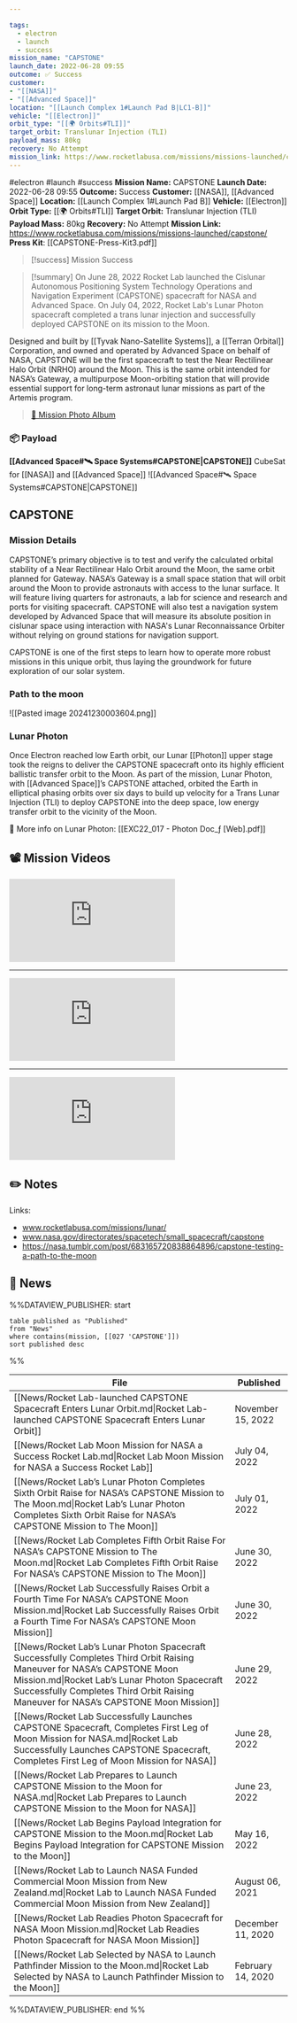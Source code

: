 ```yaml
---

tags:
  - electron
  - launch
  - success
mission_name: "CAPSTONE"
launch_date: 2022-06-28 09:55
outcome: ✅ Success
customer: 
- "[[NASA]]"
- "[[Advanced Space]]"
location: "[[Launch Complex 1#Launch Pad B|LC1-B]]"
vehicle: "[[Electron]]"
orbit_type: "[[🌍 Orbits#TLI]]"
target_orbit: Translunar Injection (TLI)
payload_mass: 80kg
recovery: No Attempt
mission_link: https://www.rocketlabusa.com/missions/missions-launched/capstone/
---
```


#electron #launch #success
**Mission Name:** CAPSTONE
**Launch Date:** 2022-06-28 09:55
**Outcome:** Success
**Customer:** [[NASA]], [[Advanced Space]]
**Location:** [[Launch Complex 1#Launch Pad B]]
**Vehicle:** [[Electron]]
**Orbit Type:** [[🌍 Orbits#TLI]]
**Target Orbit:** Translunar Injection (TLI)
**Payload Mass:** 80kg
**Recovery:** No Attempt
**Mission Link:** https://www.rocketlabusa.com/missions/missions-launched/capstone/
**Press Kit**: [[CAPSTONE-Press-Kit3.pdf]]

>[!success] Mission Success

>[!summary]
On June 28, 2022 Rocket Lab launched the Cislunar Autonomous Positioning System Technology Operations and Navigation Experiment (CAPSTONE) spacecraft for NASA and Advanced Space. On July 04, 2022, Rocket Lab's Lunar Photon spacecraft completed a trans lunar injection and successfully deployed CAPSTONE on its mission to the Moon.
>
Designed and built by [[Tyvak Nano-Satellite Systems]], a [[Terran Orbital]] Corporation, and owned and operated by Advanced Space on behalf of NASA, CAPSTONE will be the first spacecraft to test the Near Rectilinear Halo Orbit (NRHO) around the Moon. This is the same orbit intended for NASA’s Gateway, a multipurpose Moon-orbiting station that will provide essential support for long-term astronaut lunar missions as part of the Artemis program.
>[📸 Mission Photo Album](https://www.flickr.com/photos/rocketlab/albums/72177720298851362/)

### 📦 Payload

**[[Advanced Space#🛰️ Space Systems#CAPSTONE|CAPSTONE]]** CubeSat for [[NASA]] and [[Advanced Space]] ![[Advanced Space#🛰️ Space Systems#CAPSTONE|CAPSTONE]]


## CAPSTONE

### Mission Details
CAPSTONE’s primary objective is to test and verify the calculated orbital stability of a Near Rectilinear Halo Orbit around the Moon, the same orbit planned for Gateway. NASA’s Gateway is a small space station that will orbit around the Moon to provide astronauts with access to the lunar surface. It will feature living quarters for astronauts, a lab for science and research and ports for visiting spacecraft. CAPSTONE will also test a navigation system developed by Advanced Space that will measure its absolute position in cislunar space using interaction with NASA's Lunar Reconnaissance Orbiter without relying on ground stations for navigation support.

CAPSTONE is one of the first steps to learn how to operate more robust missions in this unique orbit, thus laying the groundwork for future exploration of our solar system.
### Path to the moon
![[Pasted image 20241230003604.png]]

### Lunar Photon

Once Electron reached low Earth orbit, our Lunar [[Photon]] upper stage took the reigns to deliver the CAPSTONE spacecraft onto its highly efficient ballistic transfer orbit to the Moon. As part of the mission, Lunar Photon, with [[Advanced Space]]’s CAPSTONE attached, orbited the Earth in elliptical phasing orbits over six days to build up velocity for a Trans Lunar Injection (TLI) to deploy CAPSTONE into the deep space, low energy transfer orbit to the vicinity of the Moon.

🌙 More info on Lunar Photon: [[EXC22_017 - Photon Doc_ƒ [Web].pdf]]


## 📽️ Mission Videos

<div class="responsive-video">
<iframe src="https://www.youtube.com/embed/LtvMiivrxxA" title="Rocket Lab&#39;s Electron - CAPSTONE Mission" frameborder="0" allow="accelerometer; autoplay; clipboard-write; encrypted-media; gyroscope; picture-in-picture; web-share" referrerpolicy="strict-origin-when-cross-origin" allowfullscreen></iframe>     
</div>

---

<div class="responsive-video">
<iframe src="https://www.youtube.com/embed/HptHSdDYHrU" title="Rocket Lab - CAPSTONE Launch 06/28/2022" frameborder="0" allow="accelerometer; autoplay; clipboard-write; encrypted-media; gyroscope; picture-in-picture; web-share" referrerpolicy="strict-origin-when-cross-origin" allowfullscreen></iframe>
</div>

---

<div class="responsive-video">
<iframe src="https://www.youtube.com/embed/w4XWnZNvazY" title="Welcome to the Moon, CAPSTONE" frameborder="0" allow="accelerometer; autoplay; clipboard-write; encrypted-media; gyroscope; picture-in-picture; web-share" referrerpolicy="strict-origin-when-cross-origin" allowfullscreen></iframe>
</div>


## ✏️ Notes

Links:
- www.rocketlabusa.com/missions/lunar/ 
- www.nasa.gov/directorates/spacetech/small_spacecraft/capstone
- https://nasa.tumblr.com/post/683165720838864896/capstone-testing-a-path-to-the-moon

## 📰 News
%%DATAVIEW_PUBLISHER: start
```
table published as "Published"
from "News"
where contains(mission, [[027 'CAPSTONE']])
sort published desc
```
%%

| File                                                                                                                                                                                                                                                             | Published         |
| ---------------------------------------------------------------------------------------------------------------------------------------------------------------------------------------------------------------------------------------------------------------- | ----------------- |
| [[News/Rocket Lab-launched CAPSTONE Spacecraft Enters Lunar Orbit.md\|Rocket Lab-launched CAPSTONE Spacecraft Enters Lunar Orbit]]                                                                                                                               | November 15, 2022 |
| [[News/Rocket Lab Moon Mission for NASA a Success  Rocket Lab.md\|Rocket Lab Moon Mission for NASA a Success  Rocket Lab]]                                                                                                                                       | July 04, 2022     |
| [[News/Rocket Lab’s Lunar Photon Completes Sixth Orbit Raise for NASA’s CAPSTONE Mission to The Moon.md\|Rocket Lab’s Lunar Photon Completes Sixth Orbit Raise for NASA’s CAPSTONE Mission to The Moon]]                                                         | July 01, 2022     |
| [[News/Rocket Lab Completes Fifth Orbit Raise For NASA’s CAPSTONE Mission to The Moon.md\|Rocket Lab Completes Fifth Orbit Raise For NASA’s CAPSTONE Mission to The Moon]]                                                                                       | June 30, 2022     |
| [[News/Rocket Lab Successfully Raises Orbit a Fourth Time For NASA’s CAPSTONE Moon Mission.md\|Rocket Lab Successfully Raises Orbit a Fourth Time For NASA’s CAPSTONE Moon Mission]]                                                                             | June 30, 2022     |
| [[News/Rocket Lab’s Lunar Photon Spacecraft Successfully Completes Third Orbit Raising Maneuver for NASA’s CAPSTONE Moon Mission.md\|Rocket Lab’s Lunar Photon Spacecraft Successfully Completes Third Orbit Raising Maneuver for NASA’s CAPSTONE Moon Mission]] | June 29, 2022     |
| [[News/Rocket Lab Successfully Launches CAPSTONE Spacecraft, Completes First Leg of Moon Mission for NASA.md\|Rocket Lab Successfully Launches CAPSTONE Spacecraft, Completes First Leg of Moon Mission for NASA]]                                               | June 28, 2022     |
| [[News/Rocket Lab Prepares to Launch CAPSTONE Mission to the Moon for NASA.md\|Rocket Lab Prepares to Launch CAPSTONE Mission to the Moon for NASA]]                                                                                                             | June 23, 2022     |
| [[News/Rocket Lab Begins Payload Integration for CAPSTONE Mission to the Moon.md\|Rocket Lab Begins Payload Integration for CAPSTONE Mission to the Moon]]                                                                                                       | May 16, 2022      |
| [[News/Rocket Lab to Launch NASA Funded Commercial Moon Mission from New Zealand.md\|Rocket Lab to Launch NASA Funded Commercial Moon Mission from New Zealand]]                                                                                                 | August 06, 2021   |
| [[News/Rocket Lab Readies Photon Spacecraft for NASA Moon Mission.md\|Rocket Lab Readies Photon Spacecraft for NASA Moon Mission]]                                                                                                                               | December 11, 2020 |
| [[News/Rocket Lab Selected by NASA to Launch Pathfinder Mission to the Moon.md\|Rocket Lab Selected by NASA to Launch Pathfinder Mission to the Moon]]                                                                                                           | February 14, 2020 |

%%DATAVIEW_PUBLISHER: end %%